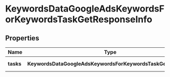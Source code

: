 # KeywordsDataGoogleAdsKeywordsForKeywordsTaskGetResponseInfo

## Properties

| Name | Type | Description | Notes |
|------------ | ------------- | ------------- | -------------|
**tasks** | **KeywordsDataGoogleAdsKeywordsForKeywordsTaskGetTaskInfo[]** | array of tasks |[optional]|